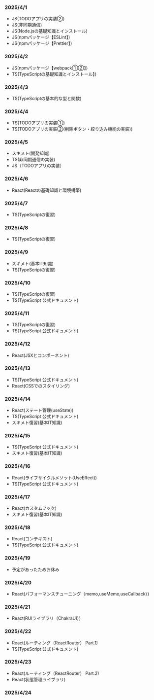 ### 2025/4/1
-  JS(TODOアプリの実装②)
-  JS(非同期通信)
-  JS(Node.jsの基礎知識とインストール)
-  JS(npmパッケージ【ESLint】)
-  JS(npmパッケージ【Prettier】)

### 2025/4/2
-  JS(npmパッケージ【webpack①②】)
-  TS(TypeScriptの基礎知識とインストール】)

### 2025/4/3
-  TS(TypeScriptの基本的な型と関数)

### 2025/4/4
-  TS(TODOアプリの実装①)
-  TS(TODOアプリの実装②(削除ボタン・絞り込み機能の実装))

### 2025/4/5
-  スキメト(開発知識)
-  TS(非同期通信の実装)
-  JS（TODOアプリの実装）

### 2025/4/6
-  React(Reactの基礎知識と環境構築)

### 2025/4/7
-  TS(TypeScriptの復習)

### 2025/4/8
-  TS(TypeScriptの復習)

### 2025/4/9
-  スキメト(基本IT知識)
-  TS(TypeScriptの復習)

### 2025/4/10
-  TS(TypeScriptの復習)
-  TS(TypeScript 公式ドキュメント)

### 2025/4/11
-  TS(TypeScriptの復習)
-  TS(TypeScript 公式ドキュメント)

### 2025/4/12
-  React(JSXとコンポーネント)

### 2025/4/13
-  TS(TypeScript 公式ドキュメント)
-  React(CSSでのスタイリング)

### 2025/4/14
-  React(ステート管理(useState))
-  TS(TypeScript 公式ドキュメント)
-  スキメト復習(基本IT知識)

### 2025/4/15
-  TS(TypeScript 公式ドキュメント)
-  スキメト復習(基本IT知識)

### 2025/4/16
-  React(ライフサイクルメソット(UseEffect))
-  TS(TypeScript 公式ドキュメント)

### 2025/4/17
-  React(カスタムフック)
-  スキメト復習(基本IT知識)

### 2025/4/18
-  React(コンテキスト)
-  TS(TypeScript 公式ドキュメント)

### 2025/4/19
-  予定があったためお休み

### 2025/4/20
-  React(パフォーマンスチューニング（memo,useMemo,useCallback）)

### 2025/4/21
-  React(RUIライブラリ（ChakraUI）)

### 2025/4/22
-  React(ルーティング（ReactRouter） Part.1)
-  TS(TypeScript 公式ドキュメント)

### 2025/4/23
-  React(ルーティング（ReactRouter） Part.2)
-  React(状態管理ライブラリ)

### 2025/4/24
